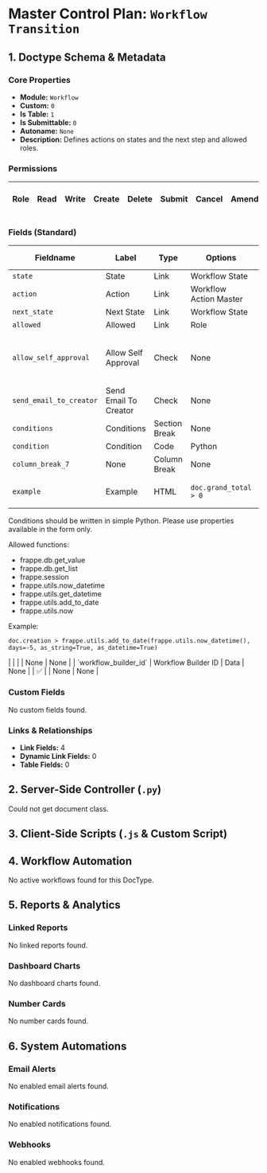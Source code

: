 # Master Control Plan: `Workflow Transition`

## 1. Doctype Schema & Metadata

### Core Properties
- **Module:** `Workflow`
- **Custom:** `0`
- **Is Table:** `1`
- **Is Submittable:** `0`
- **Autoname:** `None`
- **Description:** Defines actions on states and the next step and allowed roles.

### Permissions
| Role | Read | Write | Create | Delete | Submit | Cancel | Amend | Report | Import | Export | Print | Email | Share | Set User Perms |
|---|---|---|---|---|---|---|---|---|---|---|---|---|---|---|


### Fields (Standard)
| Fieldname | Label | Type | Options | Required | Hidden | Read Only | Default | Description |
|---|---|---|---|---|---|---|---|---|
| `state` | State | Link | Workflow State | ✅ |  |  | None | None |
| `action` | Action | Link | Workflow Action Master | ✅ |  |  | None | None |
| `next_state` | Next State | Link | Workflow State | ✅ |  |  | None | None |
| `allowed` | Allowed | Link | Role | ✅ |  |  | None | None |
| `allow_self_approval` | Allow Self Approval | Check | None |  |  |  | 1 | Allow approval for creator of the document |
| `send_email_to_creator` | Send Email To Creator | Check | None |  |  |  | 0 | None |
| `conditions` | Conditions | Section Break | None |  |  |  | None | None |
| `condition` | Condition | Code | Python |  |  |  | None | None |
| `column_break_7` | None | Column Break | None |  |  |  | None | None |
| `example` | Example | HTML | <pre><code>doc.grand_total &gt; 0</code></pre>

<p>Conditions should be written in simple Python. Please use properties available in the form only.</p>
<p>Allowed functions:
</p><ul>
<li>frappe.db.get_value</li>
<li>frappe.db.get_list</li>
<li>frappe.session</li>
<li>frappe.utils.now_datetime</li>
<li>frappe.utils.get_datetime</li>
<li>frappe.utils.add_to_date</li>
<li>frappe.utils.now</li>
</ul>
<p>Example: </p><pre><code>doc.creation &gt; frappe.utils.add_to_date(frappe.utils.now_datetime(), days=-5, as_string=True, as_datetime=True) </code></pre><p></p> |  |  |  | None | None |
| `workflow_builder_id` | Workflow Builder ID | Data | None |  | ✅ |  | None | None |


### Custom Fields
No custom fields found.


### Links & Relationships
- **Link Fields:** 4
- **Dynamic Link Fields:** 0
- **Table Fields:** 0

## 2. Server-Side Controller (`.py`)
Could not get document class.


## 3. Client-Side Scripts (`.js` & Custom Script)




## 4. Workflow Automation
No active workflows found for this DocType.


## 5. Reports & Analytics
### Linked Reports
No linked reports found.


### Dashboard Charts
No dashboard charts found.


### Number Cards
No number cards found.


## 6. System Automations
### Email Alerts
No enabled email alerts found.


### Notifications
No enabled notifications found.


### Webhooks
No enabled webhooks found.
